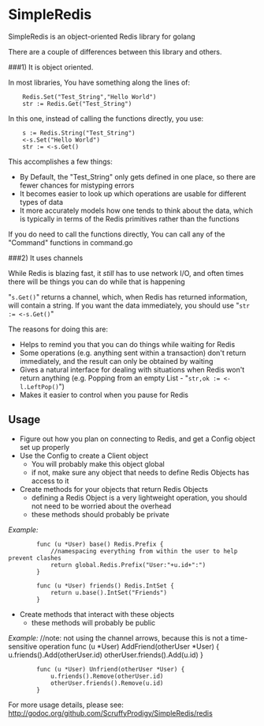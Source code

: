 SimpleRedis
===========

SimpleRedis is an object-oriented Redis library for golang

There are a couple of differences between this library and others.

###1) It is object oriented.

In most libraries, You have something along the lines of:

        Redis.Set("Test_String","Hello World")
        str := Redis.Get("Test_String")
	
In this one, instead of calling the functions directly, you use:

        s := Redis.String("Test_String")
        <-s.Set("Hello World")
        str := <-s.Get()
	
This accomplishes a few things:

* By Default, the "Test_String" only gets defined in one place, so there are fewer chances for mistyping errors
* It becomes easier to look up which operations are usable for different types of data
* It more accurately models how one tends to think about the data, which is typically in terms of the Redis primitives rather than the functions
	
If you do need to call the functions directly, You can call any of the "Command" functions in command.go

###2) It uses channels

While Redis is blazing fast, it *still* has to use network I/O, and often times there will be things you can do while that is happening

"`s.Get()`" returns a channel, which, when Redis has returned information, will contain a string.  If you want the data immediately, you should use "`str := <-s.Get()`"

The reasons for doing this are:

* Helps to remind you that you can do things while waiting for Redis
* Some operations (e.g. anything sent within a transaction) don't return immediately, and the result can only be obtained by waiting
* Gives a natural interface for dealing with situations when Redis won't return anything (e.g. Popping from an empty List - "`str,ok := <-l.LeftPop()`")
* Makes it easier to control when you pause for Redis

Usage
-----

* Figure out how you plan on connecting to Redis, and get a Config object set up properly
* Use the Config to create a Client object
	* You will probably make this object global
	* if not, make sure any object that needs to define Redis Objects has access to it
* Create methods for your objects that return Redis Objects
	* defining a Redis Object is a very lightweight operation, you should not need to be worried about the overhead
	* these methods should probably be private

*Example:*

            func (u *User) base() Redis.Prefix {
				//namespacing everything from within the user to help prevent clashes
                return global.Redis.Prefix("User:"+u.id+":")
            }
    
            func (u *User) friends() Redis.IntSet {
                return u.base().IntSet("Friends")
            }

* Create methods that interact with these objects
	* these methods will probably be public

*Example:*
			//note: not using the channel arrows, because this is not a time-sensitive operation
			func (u *User) AddFriend(otherUser *User) {
				u.friends().Add(otherUser.id)
				otherUser.friends().Add(u.id)
			}
			
			func (u *User) Unfriend(otherUser *User) {
				u.friends().Remove(otherUser.id)
				otherUser.friends().Remove(u.id)
			}
			
For more usage details, please see: http://godoc.org/github.com/ScruffyProdigy/SimpleRedis/redis